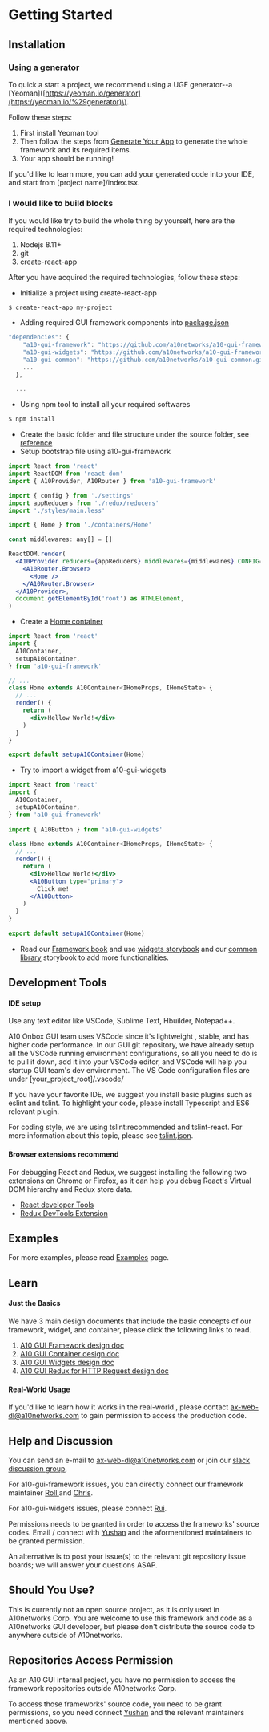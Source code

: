 # Getting Started

## Installation

### Using a generator

To quick a start a project, we recommend using a UGF generator--a \[Yeoman\]\([https://yeoman.io/generator](https://yeoman.io/%29generator)\).

Follow these steps:

1. First install Yeoman tool
2. Then follow the steps from [Generate Your App](generate-your-app.md) to generate the whole framework and its required items.
3. Your app should be running! 

If you'd like to learn more, you can add your generated code into your IDE, and start from \[project name\]/index.tsx.

### I would like to build blocks

If you would like try to build the whole thing by yourself, here are the required technologies:

1. Nodejs 8.11+ 
2. git
3. create-react-app

After you have acquired the required technologies, follow these steps:

* Initialize a project using create-react-app

```text
$ create-react-app my-project
```

* Adding required GUI framework components into [package.json](https://github.com/a10networks/a10-gui-ugf-template/blob/master/package.json)

```javascript
"dependencies": {
    "a10-gui-framework": "https://github.com/a10networks/a10-gui-framework.git",
    "a10-gui-widgets": "https://github.com/a10networks/a10-gui-framework.git",
    "a10-gui-common": "https://github.com/a10networks/a10-gui-common.git",
    ...
  },

  ...
```

* Using npm tool to install all your required softwares

```bash
$ npm install
```

* Create the basic folder and file structure under the source folder, see [reference](https://github.com/a10networks/a10-gui-ugf-template/tree/master/src)
* Setup bootstrap file using a10-gui-framework

```jsx
import React from 'react'
import ReactDOM from 'react-dom'
import { A10Provider, A10Router } from 'a10-gui-framework'

import { config } from './settings'
import appReducers from './redux/reducers'
import './styles/main.less'

import { Home } from './containers/Home'

const middlewares: any[] = []

ReactDOM.render(
  <A10Provider reducers={appReducers} middlewares={middlewares} CONFIG={config}>
    <A10Router.Browser>
      <Home />
    </A10Router.Browser>
  </A10Provider>,
  document.getElementById('root') as HTMLElement,
)
```

* Create a [Home container](https://github.com/a10networks/a10-gui-ugf-template/blob/master/src/containers/Home/Home.tsx)

```jsx
import React from 'react'
import {
  A10Container,
  setupA10Container,
} from 'a10-gui-framework'

// ...
class Home extends A10Container<IHomeProps, IHomeState> {
  // ...
  render() {
    return (
      <div>Hellow World!</div>
    )
  }
}

export default setupA10Container(Home)
```

* Try to import a widget from a10-gui-widgets

```jsx
import React from 'react'
import {
  A10Container,
  setupA10Container,
} from 'a10-gui-framework'
​
import { A10Button } from 'a10-gui-widgets'

class Home extends A10Container<IHomeProps, IHomeState> {
  // ...
  render() {
    return (
      <div>Hellow World!</div>
      <A10Button type="primary">
        Click me!
      </A10Button>
    )
  }
}
​
export default setupA10Container(Home)
```

* Read our [ Framework book](../main-repositories/a10-gui-framework.md) and use [widgets storybook](../main-repositories/a10-gui-widgets.md) and our [common library](../main-repositories/a10-stateful-common-library.md) storybook to add more functionalities.

## Development Tools

#### IDE setup

Use any text editor like VSCode, Sublime Text, Hbuilder, Notepad++.

A10 Onbox GUI team uses VSCode since it's lightweight , stable, and has higher code performance. In our GUI git repository, we have already setup all the VSCode running environment configurations, so all you need to do is to pull it down, add it into your VSCode editor, and VSCode will help you startup GUI team's dev environment. The VS Code configuration files are under \[your\_project\_root\]/.vscode/

If you have your favorite IDE, we suggest you install basic plugins such as eslint and tslint. To highlight your code, please install Typescript and ES6 relevant plugin.

For coding style, we are using tslint:recommended and tslint-react. For more information about this topic, please see [tslint.json](https://github.com/a10networks/a10-gui-ugf-template/blob/master/tslint.json).

#### Browser extensions recommend

For debugging React and Redux, we suggest installing the following two extensions on Chrome or Firefox, as it can help you debug React's Virtual DOM hierarchy and Redux store data.

* [React developer Tools](https://github.com/facebook/react-devtools)
* [Redux DevTools Extension](https://github.com/zalmoxisus/redux-devtools-extension)

## Examples

For more examples, please read [Examples](examples.md) page.

## Learn

#### Just the Basics

We have 3 main design documents that include the basic concepts of our framework, widget, and container, please click the following links to read.

1. [A10 GUI Framework design doc](https://github.com/a10networks/a10networks.github.io/raw/0.7.0/design-docs/A10-GUI-Framework-Design-v1.1a.docx)
2. [A10 GUI Container design doc](https://github.com/a10networks/a10networks.github.io/raw/0.7.0/design-docs/A10-Container-Design-v1.0a.docx)
3. [A10 GUI Widgets design doc](https://github.com/a10networks/a10networks.github.io/raw/0.7.0/design-docs/A10-GUI-Widgets-v1.1a.docx)
4. [A10 GUI Redux for HTTP Request design doc](https://github.com/a10networks/a10networks.github.io/raw/0.7.0/design-docs/A10ReduxHTTP_design_v1.0b.docx) 

#### Real-World Usage

If you'd like to learn how it works in the real-world , please contact [ax-web-dl@a10networks.com](mailto:ax-web-dl@a10networks.com) to gain permission to access the production code.

## Help and Discussion

You can send an e-mail to [ax-web-dl@a10networks.com](mailto:ax-web-dl@a10networks.com) or join our [slack discussion group](https://a10webguiteam.slack.com/messages/CBJH1KJKD),

For a10-gui-framework issues, you can directly connect our framework maintainer [Roll ](mailto:stsai@a10networks.com) and [Chris](mailto:christzhusiul@a10networks.com).

For a10-gui-widgets issues, please connect [Rui](mailto:%20ruiz@a10networks.com).

Permissions needs to be granted in order to access the frameworks' source codes. Email / connect with [Yushan](mailto:yhou@a10networks.com) and the aformentioned maintainers to be granted permission.

An alternative is to post your issue\(s\) to the relevant git repository issue boards; we will answer your questions ASAP.

## Should You Use?

This is currently not an open source project, as it is only used in A10networks Corp. You are welcome to use this framework and code as a A10networks GUI developer, but please don't distribute the source code to anywhere outside of A10networks.

## Repositories Access Permission

As an A10 GUI internal project, you have no permission to access the framework repositories outside A10networks Corp.

To access those frameworks' source code, you need to be grant permissions, so you need connect [Yushan](mailto:yhou@a10networks.com) and the relevant maintainers mentioned above.

